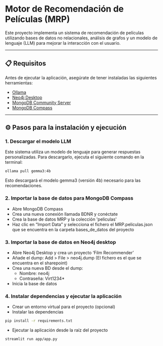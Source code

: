 # Motor de Recomendación de Películas (MRP)

Este proyecto implementa un sistema de recomendación de películas utilizando bases de datos no relacionales, análisis de grafos y un modelo de lenguaje (LLM) para mejorar la interacción con el usuario.

---

## 📋 Requisitos

Antes de ejecutar la aplicación, asegúrate de tener instaladas las siguientes herramientas:

- [Ollama](https://ollama.com/)
- [Neo4j Desktop](https://neo4j.com/download/)
- [MongoDB Community Server](https://www.mongodb.com/try/download/community)
- [MongoDB Compass](https://www.mongodb.com/products/compass)

---

## ⚙️ Pasos para la instalación y ejecución

### 1. Descargar el modelo LLM

Este sistema utiliza un modelo de lenguaje para generar respuestas personalizadas. Para descargarlo, ejecuta el siguiente comando en la terminal:

```bash
ollama pull gemma3:4b
```
Esto descargará el modelo gemma3 (versión 4b) necesario para las recomendaciones.

### 2. Importar la base de datos para MongoDB Compass
- Abre MongoDB Compass
- Crea una nueva conexión llamada BDNR y conéctate
- Crea la base de datos MRP y la colección 'peliculas'
- Haz clic en “Import Data” y selecciona el fichero el MRP.peliculas.json que se encuentra en la carpeta bases_de_datos del proyecto
### 3. Importar la base de datos en Neo4j desktop
- Abre Neo4j Desktop y crea un proyecto ‘Film Recommender’
- Añade el dump: Add > File > neo4j.dump (El fichero es el que se encuentra en el sharepoint)
- Crea una nueva BD desde el dump:
    - Nombre: neo4j
    - Contraseña: Virt1234*
- Inicia la base de datos
### 4. Instalar dependencias y ejecutar la aplicación
- Crear un entorno virtual para el proyecto (opcional)
- Instalar las dependencias
```bash
pip install -r requirements.txt
```
- Ejecutar la aplicación desde la raíz del proyecto
```bash
streamlit run app/app.py
```


